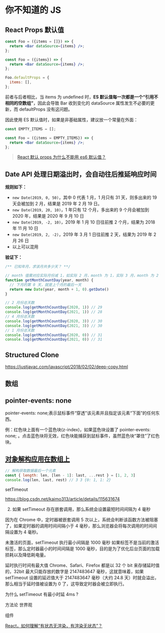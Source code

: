# 你不知道的 JS

## React Props 默认值

```jsx
const Foo = ({items = []}) => {
  return <Bar dataSource={items} />;
};

const Foo = ({items}) => {
  return <Bar dataSource={items} />;
};

Foo.defaultProps = {
  items: [],
};
```

前者与后者相比，当 items 为 undefined 时，**ES 默认值每一次都是一个“引用不相同的空数组”**，因此会导致 Bar 收到变化的 dataSource 属性发生不必要的更新，而 defaultProps 没有这问题。

因此使用 ES 默认值时，如果是非基础属性，建议放一个常量在外面：

```jsx
const EMPTY_ITEMS = [];

const Foo = ({items = EMPTY_ITEMS}) => {
  return <Bar dataSource={items} />;
};
```

> [React 默认 props 为什么不能用 es6 默认值？](https://www.zhihu.com/question/403260687/answer/1306841252)

## Date API 处理日期溢出时，会自动往后推延响应时间

**规则如下：**

- `new Date(2019, 0, 50)`，其中 0 代表 1 月，1 月只有 31 天，则多出来的 19 天会被加到 2 月，结果是 2019 年 2 月 19 日。
- `new Date(2019, 20, 10)`，1 年只有 12 个月，多出来的 9 个月会被加到 2020 年，结果是 2020 年 9 月 10 日
- `new Date(2019, -2, 10)`，2019 年 1 月 10 日往前推 2 个月，结果为 2018 年 11 月 10 日
- `new Date(2019, 2, -2)`，2019 年 3 月 1 日往前推 2 天，结果为 2019 年 2 月 26 日
- 以上可以混用

**验证下：**

```js
/** 已知年月，求该月共多少天？ **/

// month 值需对应实际月份减 1，如实际 2 月，month 为 1，实际 3 月，month 为 2
function getMonthCountDay(year, month) {
  // 下月的第 0 天，就是上个月的最后一天
  return new Date(year, month + 1, 0).getDate()
}

// 2 月份总天数
console.log(getMonthCountDay(2020, 1)) // 29
console.log(getMonthCountDay(2021, 1)) // 28
// 4 月份总天数
console.log(getMonthCountDay(2020, 3)) // 30
console.log(getMonthCountDay(2021, 3)) // 30
// 1 月份总天数
console.log(getMonthCountDay(2020, 0)) // 31
console.log(getMonthCountDay(2021, 0)) // 31
```

## Structured Clone

https://justjavac.com/javascript/2018/02/02/deep-copy.html

## 数组

## pointer-events: none

pointer-events: none;表示鼠标事件“穿透”该元素并且指定该元素“下面”的任何东西。

例：红色块上面有一个蓝色块(z-index)，如果蓝色块设置了 pointer-events: none; 。点击蓝色块将无效，红色块能捕获到鼠标事件，虽然蓝色块“罩住”了红色块。

## [对象解构应用在数组上](https://github.com/justjavac/the-front-end-knowledge-you-may-not-know/issues/20)

```js
// 解构获取数据最后一个元素
const { length: len, [len - 1]: last, ...rest } = [1, 2, 3]
console.log(len, last, rest) // 3 3 {0: 1, 1: 2}
```

setTimeout

https://blog.csdn.net/kaimo313/article/details/115631674


2. 如果 setTimeout 存在嵌套调用，那么系统会设置最短时间间隔为 4 毫秒

因为在 Chrome 中，定时器被嵌套调用 5 次以上，系统会判断该函数方法被阻塞了，如果定时器的调用时间间隔小于 4 毫秒，那么浏览器会将每次调用的时间间隔设置为 4 毫秒。



未激活的页面，setTimeout 执行最小间隔是 1000 毫秒
如果标签不是当前的激活标签，那么定时器最小的时间间隔是 1000 毫秒，目的是为了优化后台页面的加载损耗以及降低耗电量。

延时执行时间有最大值
Chrome、Safari、Firefox 都是以 32 个 bit 来存储延时值的，32bit 最大只能存放的数字是 2147483647 毫秒，这就意味着，如果 setTimeout 设置的延迟值大于 2147483647 毫秒（大约 24.8 天）时就会溢出，那么相当于延时值被设置为 0 了，这导致定时器会被立即执行。

为什么 setTimeout 有最小时延 4ms ?

方法论
世界观

组件

[React，如何理解“有状态无渲染，有渲染无状态”？](https://www.zhihu.com/question/366071125/answer/982270295)

